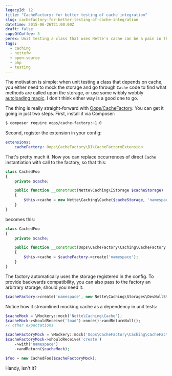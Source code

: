 ```yaml
---
legacyId: 12
title: "CacheFactory: for better testing of cache integration"
slug: cachefactory-for-better-testing-of-cache-integration
datetime: 2015-06-26T21:00:00Z
draft: false
cupsOfCoffee: 3
perex: Unit testing a class that uses Nette's cache can be a pain in the you-know-what. I've found myself writing a very simple cache factory to solve this and make testing classes depending on cache a pleasing experience, so I've decided to make an extension out of it.
tags:
  - caching
  - nettefw
  - open-source
  - php
  - testing
---
```

The motivation is simple: when unit testing a class that depends on cache, you either need to mock the storage and
go through `Cache` code to find what methods are called upon the storage, or use some wibbly wobbly
[autoloading magic](http://docs.mockery.io/en/latest/cookbook/mocking_hard_dependencies.html). I don't think either
way is a good one to go.

The thing is really straight-forward with [Oops/CacheFactory](https://github.com/o2ps/CacheFactory). You can get it
going in just two steps. First, install it via Composer:

```sh
$ composer require oops/cache-factory:~1.0
```

Second, register the extension in your config:

```yaml
extensions:
    cacheFactory: Oops\CacheFactory\DI\CacheFactoryExtension
```

That's pretty much it. Now you can replace occurrences of direct `Cache` instantiation with call to the factory,
so that this:

```php
class CachedFoo
{
	private $cache;

	public function __construct(Nette\Caching\IStorage $cacheStorage)
	{
		$this->cache = new Nette\Caching\Cache($cacheStorage, 'namespace');
	}
}
```

becomes this:

```php
class CachedFoo
{
	private $cache;

	public function __construct(Oops\CacheFactory\Caching\CacheFactory $cacheFactory)
	{
		$this->cache = $cacheFactory->create('namespace');
	}
}
```

The factory automatically uses the storage registered in the config. To provide backwards compatibility, you can
also pass to the factory an arbitrary storage, should you need it:

```php
$cacheFactory->create('namespace', new Nette\Caching\Storages\DevNullStorage());
```

Notice how it streamlined mocking cache as a dependency in unit tests:

```php
$cacheMock = \Mockery::mock('Nette\Caching\Cache');
$cacheMock->shouldReceive('load')->once()->andReturnNull();
// other expectations

$cacheFactoryMock = \Mockery::mock('Oops\CacheFactory\Caching\CacheFactory');
$cacheFactoryMock->shouldReceive('create')
	->with('namespace')
	->andReturn($cacheMock);

$foo = new CachedFoo($cacheFactoryMock);
```

Handy, isn't it?
